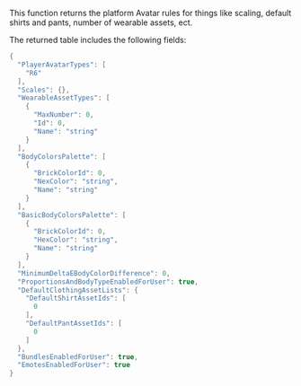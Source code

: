 This function returns the platform Avatar rules for things like scaling,
default shirts and pants, number of wearable assets, ect.

The returned table includes the following fields:
```lua
{
  "PlayerAvatarTypes": [
    "R6"
  ],
  "Scales": {},
  "WearableAssetTypes": [
    {
      "MaxNumber": 0,
      "Id": 0,
      "Name": "string"
    }
  ],
  "BodyColorsPalette": [
    {
      "BrickColorId": 0,
      "NexColor": "string",
      "Name": "string"
    }
  ],
  "BasicBodyColorsPalette": [
    {
      "BrickColorId": 0,
      "HexColor": "string",
      "Name": "string"
    }
  ],
  "MinimumDeltaEBodyColorDifference": 0,
  "ProportionsAndBodyTypeEnabledForUser": true,
  "DefaultClothingAssetLists": {
    "DefaultShirtAssetIds": [
      0
    ],
    "DefaultPantAssetIds": [
      0
    ]
  },
  "BundlesEnabledForUser": true,
  "EmotesEnabledForUser": true
}
```